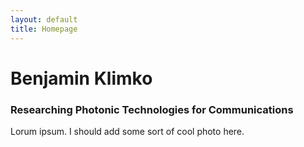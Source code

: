 ```yaml
---
layout: default
title: Homepage
---
```

# Benjamin Klimko
### Researching Photonic Technologies for Communications

Lorum ipsum. I should add some sort of cool photo here.